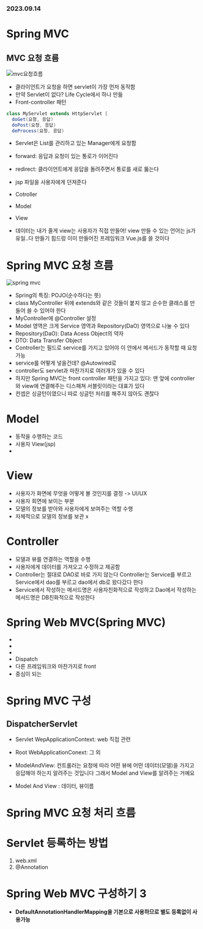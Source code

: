 ### 2023.09.14
# Spring MVC
## MVC 요청 흐름
![mvc요청흐름](https://github.com/namoo1818/TIL/assets/50236187/11e8014f-c7cc-4341-99a2-d62561efa4bf)
- 클라이언트가 요청을 하면 servlet이 가장 먼저 동작함
- 만약 Servlet이 없다? Life Cycle에서 하나 만듦
- Front-controller 패턴
```java
class MyServlet extends HttpServlet {
  doGet(요청, 응답)
  doPost(요청, 응답)
  deProcess(요청, 응답) 
```
- Servlet은 List를 관리하고 있는 Manager에게 요청함
- forward: 응답과 요청이 있는 통로가 이어진다
- redirect: 클라이언트에게 응답을 돌려주면서 통로를 새로 뚫는다
- jsp 파일을 사용자에게 던져준다

- Cotroller
- Model
- View

- 데이터는 내가 줄게 view는 사용자가 직접 만들어! view 만들 수 있는 언어는 js가 유일..다 만들기 힘드렁 이미 만들어진 프레임워크 Vue.js를 쓸 것이다

# Spring MVC 요청 흐름
![spring mvc](https://github.com/namoo1818/TIL/assets/50236187/8c79dfa4-ecd5-4ade-85c6-bb0a4e0012cf)
- Spring의 특징: POJO(순수하다는 뜻)
- class MyController 뒤에 extends와 같은 것들이 붙지 않고 순수한 클래스를 만들어 쓸 수 있어야 한다
- MyController에 @Controller 설정
- Model 영역은 크게 Service 영역과 Repository(DaO) 영역으로 나눌 수 있다
- Repository(DaO): Data Acess Object의 약자
- DTO: Data Transfer Object
- Controller는 필드로 service를 가지고 있어야 이 안에서 메서드가 동작할 때 요청 가능
- service를 어떻게 넣을건데? @Autowired로
- controller도 servlet과 마찬가지로 여러개가 있을 수 있다
- 하지만 Spring MVC는 front controller 패턴을 가지고 있다: 맨 앞에 controller와 view에 연결해주는 디스패쳐 서블릿이라는 대표가 있다
- 컨셉은 싱글턴이였으니 따로 싱글턴 처리를 해주지 않아도 괜찮다

# Model
- 동작을 수행하는 코드
- 사용자 View(jsp)
- 

# View
- 사용자가 화면에 무엇을 어떻게 볼 것인지를 결정 -> UI/UX
- 사용자 회면에 보이는 부분
- 모델의 정보를 받아와 사용자에게 보여주는 역할 수행
- 자체적으로 모델의 정보를 보관 x

# Controller
- 모델과 뷰를 연결하는 역할을 수행
- 사용자에게 데이터를 가져오고 수정하고 제공함
- Controller는 절대로 DAO로 바로 가지 않는다 Controller는 Service를 부르고 Service에서 dao를 부르고 dao에서 db로 왔다갔다 한다 
- Service에서 작성하는 메서드명은 사용자친화적으로 작성하고 Dao에서 작성하는 메서드명은 DB친화적으로 작성한다

# Spring Web MVC(Spring MVC)
-
-
-
- Dispatch
- 다른 프레임워크와 마찬가지로 front
- 중심이 되는

# Spring MVC 구성
## DispatcherServlet
- Servlet WepApplicationContext: web 직접 관련
- Root WebApplicationConext: 그 외

- ​ModelAndView: 컨트롤러는 요청에 따라 어떤 뷰에 어떤 데이터(모델)을 가지고 응답해야 하는지 알려주는 것입니다 그래서 Model and View를 알려주는 거예요
- Model And View : 데이터, 뷰이름

# Spring MVC 요청 처리 흐름

# Servlet 등록하는 방법
1. web.xml
2. @Annotation

# Spring Web MVC 구성하기 3
- **DefaultAnnotationHandlerMapping을 기본으로 사용하므로 별도 등록없이 사용가능**
